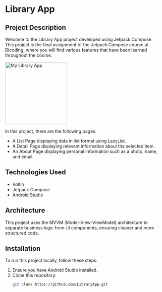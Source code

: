 # Library App

## Project Description
Welcome to the Library App project developed using Jetpack Compose. This project is the final assignment of the Jetpack Compose course at Dicoding, where you will find various features that have been learned throughout the course.

<img src="https://github.com/DediMurphy/LibraryApp/assets/99854509/f54f0b3a-1ed3-448f-894d-30221c62bfe6" alt="My Library App" width="200" />

In this project, there are the following pages:
- A List Page displaying data in list format using LazyList.
- A Detail Page displaying relevant information about the selected item.
- An About Page displaying personal information such as a photo, name, and email.

## Technologies Used
- Kotlin
- Jetpack Compose
- Android Studio

## Architecture
This project uses the MVVM (Model-View-ViewModel) architecture to separate business logic from UI components, ensuring cleaner and more structured code.

## Installation
To run this project locally, follow these steps:
1. Ensure you have Android Studio installed.
2. Clone this repository:
   ```bash
   git clone https://github.com/LibraryApp.git
